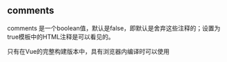 
## comments
comments 是一个boolean值，默认是false，即默认是舍弃这些注释的；设置为true模板中的HTML注释是可以看见的。

只有在Vue的完整构建版本中，具有浏览器内编译时可以使用
